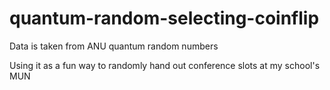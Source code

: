 # quantum-random-selecting-coinflip

Data is taken from ANU quantum random numbers

Using it as a fun way to randomly hand out conference slots at my school's MUN
